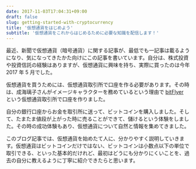 ```yaml
---
date: 2017-11-03T17:04:31+09:00
draft: false
slug: getting-started-with-cryptocurrency
title: '仮想通貨をはじめよう'
subtitle: '仮想通貨をこれからはじめるために必要な知識を配信します！'
---
```


最近、新聞で仮想通貨（暗号通貨）に関する記事が、最低でも一記事は載るようになり、気になってきたかた向けにこの記事を書いています。自分は、株式投資や投資信託の経験はありますが、仮想通貨に興味を持ち、実際に買ったのは今年 2017 年 5 月でした。

仮想通貨を買うためには、仮想通貨取引所で口座を作る必要があります。その時は、成海璃子さんがイメージキャラクターを務めているという理由で <a href="https://bitflyer.jp?bf=hus1mkdt" target="_blank">bitFlyer</a> という仮想通貨取引所で口座を作りました。

自分の銀行口座からお金を取引所に送って、ビットコインを購入しました。そして、たまたま値段が上がった時に売ることができて、儲けるという体験をしました。その時の成功体験もあり、仮想通貨について自然と情報を集めてきました。

このブログ記事では、仮想通貨を始めたて人に、分かりやすく説明していきます。仮想通貨はビットコインだけではない、ビットコインは小数点以下の単位で取引できる、といった基本的だけれど、最初はどうにも分かりにくいことを、過去の自分に教えるように丁寧に紹介できたらと思います。

